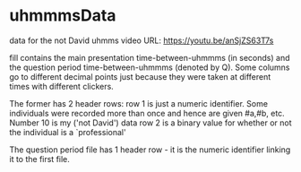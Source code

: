 # uhmmmsData
data for the not David uhmms video
URL: https://youtu.be/anSjZS63T7s

fill contains the main presentation time-between-uhmmms (in seconds) and the question period time-between-uhmmms (denoted by Q).
Some columns go to different decimal points just because they were taken at different times with different clickers.



The former has 2 header rows:
row 1 is just a numeric identifier. Some individuals were recorded more than once and hence are given #a,#b, etc. Number 10 is my ('not David') data
row 2 is a binary value for whether or not the individual is a `professional'

The question period file has 1 header row - it is the numeric identifier linking it to the first file.
